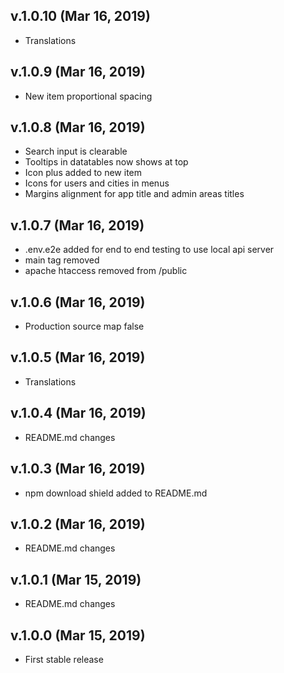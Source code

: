## v.1.0.10 (Mar 16, 2019)

- Translations

## v.1.0.9 (Mar 16, 2019)

- New item proportional spacing

## v.1.0.8 (Mar 16, 2019)

- Search input is clearable
- Tooltips in datatables now shows at top
- Icon plus added to new item
- Icons for users and cities in menus
- Margins alignment for app title and admin areas titles

## v.1.0.7 (Mar 16, 2019)

- .env.e2e added for end to end testing to use local api server
- main tag removed
- apache htaccess removed from /public

## v.1.0.6 (Mar 16, 2019)

- Production source map false

## v.1.0.5 (Mar 16, 2019)

- Translations

## v.1.0.4 (Mar 16, 2019)

- README.md changes

## v.1.0.3 (Mar 16, 2019)

- npm download shield added to README.md

## v.1.0.2 (Mar 16, 2019)

- README.md changes

## v.1.0.1 (Mar 15, 2019)

- README.md changes

## v.1.0.0 (Mar 15, 2019)

- First stable release
